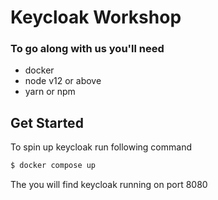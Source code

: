 # Keycloak Workshop


### To go along with us you'll need
- docker
- node v12 or above
- yarn or npm


## Get Started
To spin up keycloak run following command
```sh
$ docker compose up
```
The you will find keycloak running on port 8080